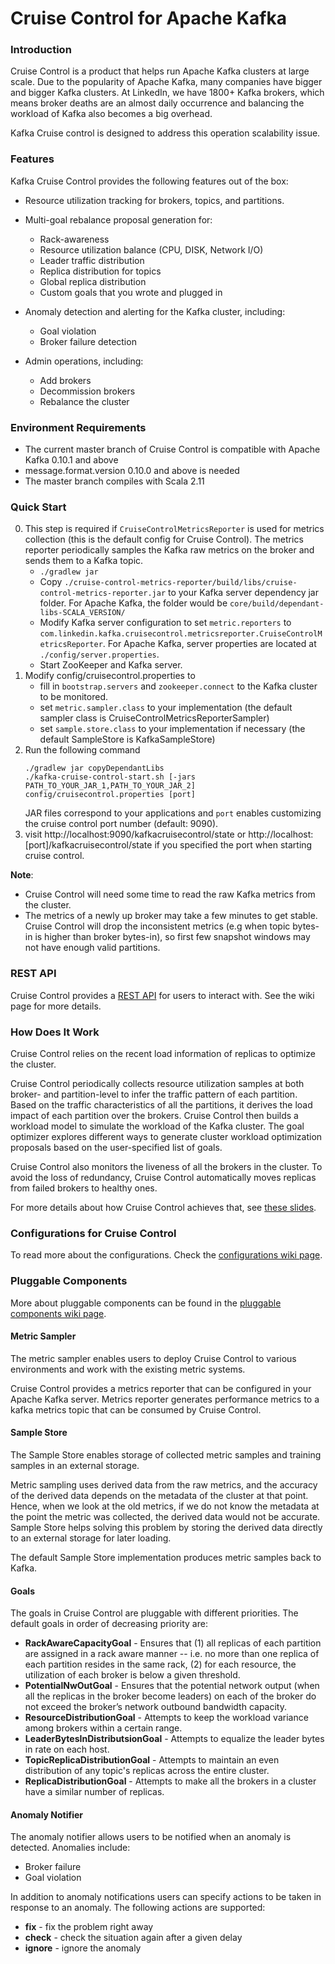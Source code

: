Cruise Control for Apache Kafka
===================

### Introduction ###
  Cruise Control is a product that helps run Apache Kafka clusters at large scale. Due to the popularity of 
  Apache Kafka, many companies have bigger and bigger Kafka clusters. At LinkedIn, we have 1800+ Kafka brokers, 
  which means broker deaths are an almost daily occurrence and balancing the workload of Kafka also becomes a big overhead. 
  
  Kafka Cruise control is designed to address this operation scalability issue.
  
### Features ###
  Kafka Cruise Control provides the following features out of the box:
  
  * Resource utilization tracking for brokers, topics, and partitions.
  
  * Multi-goal rebalance proposal generation for:
    * Rack-awareness
    * Resource utilization balance (CPU, DISK, Network I/O)
    * Leader traffic distribution
    * Replica distribution for topics
    * Global replica distribution
    * Custom goals that you wrote and plugged in
  
  * Anomaly detection and alerting for the Kafka cluster, including:
    * Goal violation
    * Broker failure detection
  
  * Admin operations, including:
    * Add brokers
    * Decommission brokers
    * Rebalance the cluster

### Environment Requirements
* The current master branch of Cruise Control is compatible with Apache Kafka 0.10.1 and above
* message.format.version 0.10.0 and above is needed
* The master branch compiles with Scala 2.11

### Quick Start ###
0. This step is required if `CruiseControlMetricsReporter` is used for metrics collection (this is the default config
for Cruise Control). The metrics reporter periodically samples the Kafka raw metrics on the broker and sends them 
to a Kafka topic.
    * ```./gradlew jar```
    * Copy `./cruise-control-metrics-reporter/build/libs/cruise-control-metrics-reporter.jar` to your Kafka server 
    dependency jar folder. For Apache Kafka, the folder would be `core/build/dependant-libs-SCALA_VERSION/`
    * Modify Kafka server configuration to set `metric.reporters` to 
    `com.linkedin.kafka.cruisecontrol.metricsreporter.CruiseControlMetricsReporter`. For Apache Kafka, server properties
    are located at `./config/server.properties`.
    * Start ZooKeeper and Kafka server.
1. Modify config/cruisecontrol.properties to 
    * fill in `bootstrap.servers` and `zookeeper.connect` to the Kafka cluster to be monitored.
    * set `metric.sampler.class` to your implementation (the default sampler class is CruiseControlMetricsReporterSampler) 
    * set `sample.store.class` to your implementation if necessary (the default SampleStore is KafkaSampleStore)
2. Run the following command 
    ```
    ./gradlew jar copyDependantLibs
    ./kafka-cruise-control-start.sh [-jars PATH_TO_YOUR_JAR_1,PATH_TO_YOUR_JAR_2] config/cruisecontrol.properties [port]
    ```
    JAR files correspond to your applications and `port` enables customizing the cruise control port number (default: 9090).
3. visit http://localhost:9090/kafkacruisecontrol/state or http://localhost:\[port\]/kafkacruisecontrol/state if 
you specified the port when starting cruise control. 

**Note**: 
* Cruise Control will need some time to read the raw Kafka metrics from the cluster.
* The metrics of a newly up broker may take a few minutes to get stable. Cruise Control will drop the inconsistent 
metrics (e.g when topic bytes-in is higher than broker bytes-in), so first few snapshot windows may not have enough valid partitions. 

### REST API ###
Cruise Control provides a [REST API](https://github.com/linkedin/cruise-control/wiki/REST-APIs) for users 
to interact with. See the wiki page for more details.

### How Does It Work ###
Cruise Control relies on the recent load information of replicas to optimize the cluster.

Cruise Control periodically collects resource utilization samples at both broker- and partition-level to 
infer the traffic pattern of each partition. Based on the traffic characteristics of all the partitions, 
it derives the load impact of each partition over the brokers. Cruise Control then builds a workload
model to simulate the workload of the Kafka cluster. The goal optimizer explores different ways to generate 
cluster workload optimization proposals based on the user-specified list of goals.

Cruise Control also monitors the liveness of all the brokers in the cluster. 
To avoid the loss of redundancy, Cruise Control automatically moves replicas from failed brokers to healthy ones.

For more details about how Cruise Control achieves that, see 
[these slides](https://www.slideshare.net/JiangjieQin/introduction-to-kafka-cruise-control-68180931).

### Configurations for Cruise Control ###
To read more about the configurations. Check the 
[configurations wiki page](https://github.com/linkedin/cruise-control/wiki/Configurations).

### Pluggable Components ###
More about pluggable components can be found in the 
[pluggable components wiki page](https://github.com/linkedin/cruise-control/wiki/Pluggable-Components).

#### Metric Sampler #### 
The metric sampler enables users to deploy Cruise Control to various environments and work with the existing metric systems.

Cruise Control provides a metrics reporter that can be configured in your Apache Kafka server. Metrics reporter generates
performance metrics to a kafka metrics topic that can be consumed by Cruise Control.

#### Sample Store ####
The Sample Store enables storage of collected metric samples and training samples in an external storage. 

Metric sampling uses derived data from the raw metrics, and the accuracy of the derived data depends on the metadata of the cluster at that point.
Hence, when we look at the old metrics, if we do not know the metadata at the point the metric was collected, the derived data would not be accurate.
Sample Store helps solving this problem by storing the derived data directly to an external storage for later loading.

The default Sample Store implementation produces metric samples back to Kafka.

#### Goals ####
The goals in Cruise Control are pluggable with different priorities. The default goals in order of decreasing priority are:
 * **RackAwareCapacityGoal** - Ensures that (1) all replicas of each partition are assigned in a rack aware manner -- i.e. no more than one replica of 
 each partition resides in the same rack, (2) for each resource, the utilization of each broker is below a given threshold.
 * **PotentialNwOutGoal** - Ensures that the potential network output (when all the replicas in the broker become leaders) on each of the broker do 
 not exceed the broker’s network outbound bandwidth capacity.
 * **ResourceDistributionGoal** - Attempts to keep the workload variance among brokers within a certain range.
 * **LeaderBytesInDistributsionGoal** - Attempts to equalize the leader bytes in rate on each host.
 * **TopicReplicaDistributionGoal** - Attempts to maintain an even distribution of any topic's replicas across the entire cluster.
 * **ReplicaDistributionGoal** - Attempts to make all the brokers in a cluster have a similar number of replicas.

#### Anomaly Notifier ####
The anomaly notifier allows users to be notified when an anomaly is detected. Anomalies include:
 * Broker failure
 * Goal violation
 
In addition to anomaly notifications users can specify actions to be taken in response to an anomaly. The following actions are supported:
 * **fix** - fix the problem right away
 * **check** - check the situation again after a given delay
 * **ignore** - ignore the anomaly
